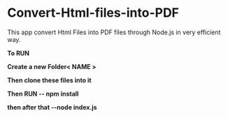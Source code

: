# Convert-Html-files-into-PDF
This app convert Html Files into PDF files through Node.js in very efficient way.

**To RUN**

**Create a new Folder< NAME >**

**Then clone these files into it**

**Then RUN -- npm install**

**then after that --node index.js**

